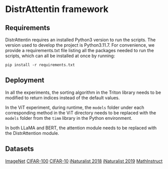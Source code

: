 # DistrAttentin framework
## Requirements
DistrAttentin requires an installed Python3 version to run the scripts. The version used to develop the project is Python3.11.7. For convenience, we provide a requirements.txt file listing all the packages needed to run the scripts, which can all be installed at once by running:
```
pip install -r requirements.txt 
```
## Deployment
In all the experiments, the sorting algorithm in the Triton library needs to be modified to return indices instead of the default values.

In the ViT experiment, during runtime, the ```models``` folder under each corresponding method in the ViT directory needs to be replaced with the ```models``` folder from the ```timm``` library in the Python environment.

In both LLaMA and BERT, the attention module needs to be replaced with the DistrAttention module.

## Datasets
[ImageNet](https://image-net.org/index.php)
[CIFAR-100](https://www.cs.toronto.edu/~kriz/cifar.html)
[CIFAR-10](https://www.cs.toronto.edu/~kriz/cifar.html)
[iNaturalist 2018](https://github.com/visipedia/inat_comp/tree/master/2018)
[iNaturalist 2019](https://github.com/visipedia/inat_comp/tree/master/2019)
[MathInstruct](https://huggingface.co/datasets/TIGER-Lab/MathInstruct/tree/main)

